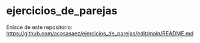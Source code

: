 # ejercicios_de_parejas

Enlace de este repositorio: https://github.com/acasasaez/ejercicios_de_parejas/edit/main/README.md
